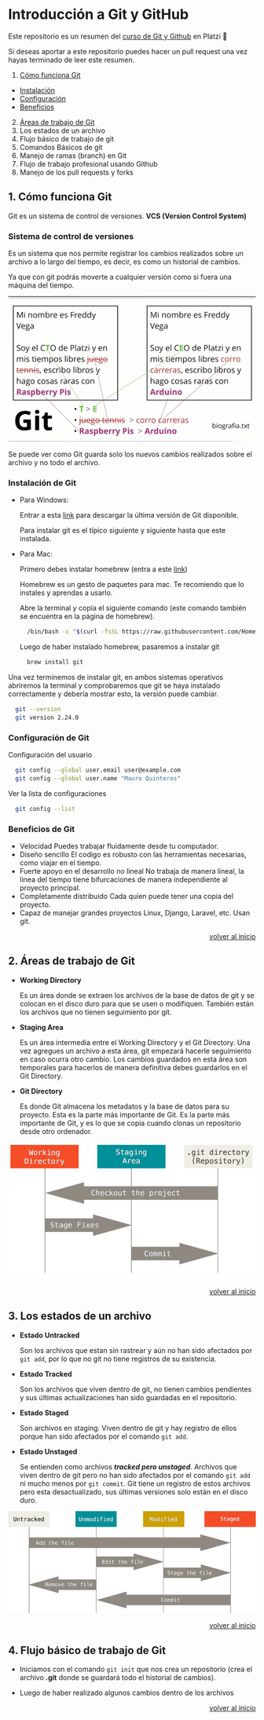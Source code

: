 # Introducción a Git y GitHub

Este repositorio es un resumen del [curso de Git y Github](https://platzi.com/cursos/git-github/) en Platzi 💚

Si deseas aportar a este repositorio puedes hacer un pull request una vez hayas terminado de leer este resumen.

 1. [Cómo funciona Git](#1.-cómo-funciona-git)

  - [Instalación](#instalación-de-git)
  - [Configuración](#configuración-de-git)
  - [Beneficios](#beneficios-de-git)
 2. [Áreas de trabajo de Git](#2.-áreas-de-trabajo-de-git)
 3. Los estados de un archivo
 4. Flujo básico de trabajo de git
 5. Comandos Básicos de git
 6. Manejo de ramas (branch) en Git
 7. Flujo de trabajo profesional usando Github
 8. Manejo de los pull requests y forks

## 1. Cómo funciona Git

Git es un sistema de control de versiones. **VCS (Version Control System)**

### Sistema de control de versiones

Es un sistema que nos permite registrar los cambios realizados sobre un archivo a lo largo del tiempo, es decir, es como un historial de cambios.

Ya que con git podrás moverte a cualquier versión como si fuera una máquina del tiempo.

![Qué es Git](./images/image-01.png)

Se puede ver como Git guarda solo los nuevos cambios realizados sobre el archivo y no todo el archivo.

### Instalación de Git
    
  * Para Windows:
    
    Entrar a esta [link](https://git-scm.com/downloads) para descargar la última versión de Git disponible.

    Para instalar git es el típico siguiente y siguiente hasta que este instalada.

  * Para Mac:

    Primero debes instalar homebrew (entra a este [link](https://brew.sh/))
    
    Homebrew es un gesto de paquetes para mac. Te recomiendo que lo instales y aprendas a usarlo.

    Abre la terminal y copia el siguiente comando (este comando también se encuentra en la página de homebrew).

    ```bash
      /bin/bash -c "$(curl -fsSL https://raw.githubusercontent.com/Homebrew/install/master/install.sh)"
    ```

    Luego de haber instalado homebrew, pasaremos a instalar git

    ```bash
      brew install git
    ```

  Una vez terminemos de instalar git, en ambos sistemas operativos abriremos la terminal y comprobaremos que git se haya instalado correctamente y debería mostrar esto, la versión puede cambiar.
    
  ```bash
    git --version
    git version 2.24.0
  ```

### Configuración de Git

Configuración del usuario

```bash
  git config --global user.email user@example.com
  git config --global user.name "Mauro Quinteros"
```

Ver la lista de configuraciones

```bash
  git config --list
```

### Beneficios de Git

  * Velocidad Puedes trabajar fluidamente desde tu computador.
  * Diseño sencillo El codigo es robusto con las herramientas necesarias, como viajar en el tiempo.
  * Fuerte apoyo en el desarrollo no lineal No trabaja de manera lineal, la linea del tiempo tiene bifurcaciones de manera independiente al proyecto principal.
  * Completamente distribuido Cada quien puede tener una copia del proyecto.
  * Capaz de manejar grandes proyectos Linux, Django, Laravel, etc. Usan git.

<div align="right">
  <a href="#introducción-a-git-y-github">volver al inicio</a>
</div>

## 2. Áreas de trabajo de Git

* **Working Directory**

  Es un área donde se extraen los archivos de la base de datos de git y se colocan en el disco duro para que se usen o modifiquen. También están los archivos que no tienen seguimiento por git.

* **Staging Area**

  Es un área intermedia entre el Working Directory y el Git Directory. Una vez agregues un archivo a esta área, git empezará hacerle seguimiento en caso ocurra otro cambio. Los cambios guardados en esta área son temporales para hacerlos de manera definitiva debes guardarlos en el Git Directory.

* **Git Directory**

  Es donde Git almacena los metadatos y la base de datos para su proyecto. Esta es la parte más importante de Git. Es la parte más importante de Git, y es lo que se copia cuando clonas un repositorio desde otro ordenador.

![Áreas de trabajo de git](./images/image-02.png)

<div align="right">
  <a href="#introducción-a-git-y-github">volver al inicio</a>
</div>

## 3. Los estados de un archivo

* **Estado Untracked**

  Son los archivos que estan sin rastrear y aún no han sido afectados por `git add`, por lo que no git no tiene registros de su existencia.

* **Estado Tracked**

  Son los archivos que viven dentro de git, no tienen cambios pendientes y sus últimas actualizaciones han sido guardadas en el repositorio.

* **Estado Staged**

  Son archivos en staging. Viven dentro de git y hay registro de ellos porque han sido afectados por el comando `git add`.

* **Estado Unstaged**

  Se entienden como archivos ***tracked pero unstaged***. Archivos que viven dentro de git pero no han sido afectados por el comando `git add` ni mucho menos por `git commit`. Git tiene un registro de estos archivos pero esta desactualizado, sus últimas versiones solo están en el disco duro.

![Los 3 estados de un archivo](./images/image-03.png)

<div align="right">
  <a href="#introducción-a-git-y-github">volver al inicio</a>
</div>

## 4. Flujo básico de trabajo de Git

* Iniciamos con el comando `git init` que nos crea un repositorio (crea el archivo **.git** donde se guardará todo el historial de cambios).

* Luego de haber realizado algunos cambios dentro de los archivos 

<div align="right">
  <a href="#introducción-a-git-y-github">volver al inicio</a>
</div>

